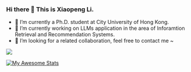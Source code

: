 ### Hi there 👋 This is Xiaopeng Li.
- 🌱 I’m currently a Ph.D. student at City University of Hong Kong.
- 🔭 I’m currently working on LLMs application in the area of Inforamtion Retrieval and Recommendation Systems.
- 👯 I’m looking for a related collaboration, feel free to contact me ~

![](https://visitor-badge.laobi.icu/badge?page_id=XiaopengLi1.cityu.readme)

[![My Awesome Stats](https://awesome-github-stats.azurewebsites.net/user-stats/Xiaopengli1?cardType=octocat&theme=github&preferLogin=true)](https://git.io/awesome-stats-card)

<!--

Here are some ideas to get you started:

- 🔭 I’m currently working on ...
- 🌱 I’m currently learning ...
- 👯 I’m looking to collaborate on ...
- 🤔 I’m looking for help with ...
- 💬 Ask me about ...
- 📫 How to reach me: ...
- 😄 Pronouns: ...
- ⚡ Fun fact: ...
-->
